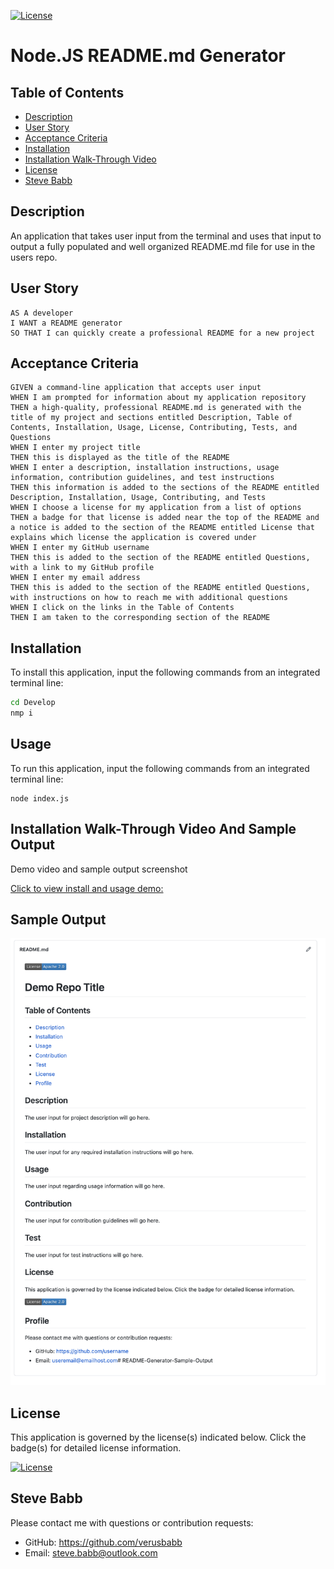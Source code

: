 [![License](https://img.shields.io/badge/License-Apache%202.0-blue.svg)](https://opensource.org/licenses/Apache-2.0)
    
# Node.JS README.md Generator

## Table of Contents
- [Description](#Description)
- [User Story](#User-Story)
- [Acceptance Criteria](#Acceptance-Criteria)
- [Installation](#Installation)
- [Installation Walk-Through Video](#Installation-Walk-Through-Video)
- [License](#License)
- [Steve Babb](#Steve-Babb)

## Description

An application that takes user input from the terminal and uses that input to output a fully populated and well organized README.md file for use in the users repo.  

## User Story
```
AS A developer
I WANT a README generator
SO THAT I can quickly create a professional README for a new project
```

## Acceptance Criteria
```
GIVEN a command-line application that accepts user input
WHEN I am prompted for information about my application repository
THEN a high-quality, professional README.md is generated with the title of my project and sections entitled Description, Table of Contents, Installation, Usage, License, Contributing, Tests, and Questions
WHEN I enter my project title
THEN this is displayed as the title of the README
WHEN I enter a description, installation instructions, usage information, contribution guidelines, and test instructions
THEN this information is added to the sections of the README entitled Description, Installation, Usage, Contributing, and Tests
WHEN I choose a license for my application from a list of options
THEN a badge for that license is added near the top of the README and a notice is added to the section of the README entitled License that explains which license the application is covered under
WHEN I enter my GitHub username
THEN this is added to the section of the README entitled Questions, with a link to my GitHub profile
WHEN I enter my email address
THEN this is added to the section of the README entitled Questions, with instructions on how to reach me with additional questions
WHEN I click on the links in the Table of Contents
THEN I am taken to the corresponding section of the README
```

## Installation

To install this application, input the following commands from an integrated terminal line:
```bash
cd Develop
nmp i
```

## Usage
To run this application, input the following commands from an integrated terminal line:
```
node index.js
```

## Installation Walk-Through Video And Sample Output

Demo video and sample output screenshot

[Click to view install and usage demo: ](https://drive.google.com/file/d/1Zn8zUnmD5PEl0k-_XZJEMLMe18lvOe0f/view)

## Sample Output

![](https://github.com/verusbabb/ReadMeGenerator/blob/main/Assets/repo-output-example.png)

## License

This application is governed by the license(s) indicated below.  Click the badge(s) for detailed license information.

[![License](https://img.shields.io/badge/License-Apache%202.0-blue.svg)](https://opensource.org/licenses/Apache-2.0)

## Steve Babb

Please contact me with questions or contribution requests:
- GitHub: https://github.com/verusbabb
- Email: steve.babb@outlook.com
